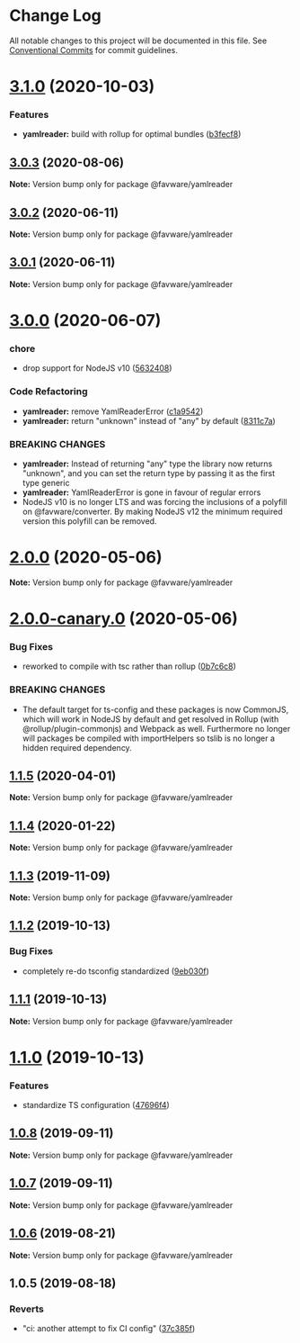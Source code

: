 # Change Log

All notable changes to this project will be documented in this file.
See [Conventional Commits](https://conventionalcommits.org) for commit guidelines.

# [3.1.0](https://github.com/favware/node-packages/compare/@favware/yamlreader@3.0.3...@favware/yamlreader@3.1.0) (2020-10-03)


### Features

* **yamlreader:** build with rollup for optimal bundles ([b3fecf8](https://github.com/favware/node-packages/commit/b3fecf8920fc46d7016741a4534ae7b7789f9928))





## [3.0.3](https://github.com/favware/node-packages/compare/@favware/yamlreader@3.0.2...@favware/yamlreader@3.0.3) (2020-08-06)

**Note:** Version bump only for package @favware/yamlreader

## [3.0.2](https://github.com/favware/node-packages/compare/@favware/yamlreader@3.0.1...@favware/yamlreader@3.0.2) (2020-06-11)

**Note:** Version bump only for package @favware/yamlreader

## [3.0.1](https://github.com/favware/node-packages/compare/@favware/yamlreader@3.0.0...@favware/yamlreader@3.0.1) (2020-06-11)

**Note:** Version bump only for package @favware/yamlreader

# [3.0.0](https://github.com/favware/node-packages/compare/@favware/yamlreader@2.0.0...@favware/yamlreader@3.0.0) (2020-06-07)

### chore

- drop support for NodeJS v10 ([5632408](https://github.com/favware/node-packages/commit/56324085cb35a10eecaec28f619fae01417055a7))

### Code Refactoring

- **yamlreader:** remove YamlReaderError ([c1a9542](https://github.com/favware/node-packages/commit/c1a9542f27ac392e71ec330ec477d69818bdce71))
- **yamlreader:** return "unknown" instead of "any" by default ([8311c7a](https://github.com/favware/node-packages/commit/8311c7a92efa9bae1c3c90d5410c88e5556181f5))

### BREAKING CHANGES

- **yamlreader:** Instead of returning "any" type the library now returns "unknown", and you can set
  the return type by passing it as the first type generic
- **yamlreader:** YamlReaderError is gone in favour of regular errors
- NodeJS v10 is no longer LTS and was forcing the inclusions of a polyfill on
  @favware/converter. By making NodeJS v12 the minimum required version this polyfill can be removed.

# [2.0.0](https://github.com/favware/node-packages/compare/@favware/yamlreader@2.0.0-canary.0...@favware/yamlreader@2.0.0) (2020-05-06)

**Note:** Version bump only for package @favware/yamlreader

# [2.0.0-canary.0](https://github.com/favware/node-packages/compare/@favware/yamlreader@1.1.5...@favware/yamlreader@2.0.0-canary.0) (2020-05-06)

### Bug Fixes

- reworked to compile with tsc rather than rollup ([0b7c6c8](https://github.com/favware/node-packages/commit/0b7c6c81fab75fd298eea8427bbee373d91306bb))

### BREAKING CHANGES

- The default target for ts-config and these packages is now CommonJS, which will
  work in NodeJS by default and get resolved in Rollup (with @rollup/plugin-commonjs) and Webpack as
  well. Furthermore no longer will packages be compiled with importHelpers so tslib is no longer a
  hidden required dependency.

## [1.1.5](https://github.com/favware/node-packages/compare/@favware/yamlreader@1.1.4...@favware/yamlreader@1.1.5) (2020-04-01)

**Note:** Version bump only for package @favware/yamlreader

## [1.1.4](https://github.com/favware/node-packages/compare/@favware/yamlreader@1.1.3...@favware/yamlreader@1.1.4) (2020-01-22)

**Note:** Version bump only for package @favware/yamlreader

## [1.1.3](https://github.com/favware/node-packages/compare/@favware/yamlreader@1.1.2...@favware/yamlreader@1.1.3) (2019-11-09)

**Note:** Version bump only for package @favware/yamlreader

## [1.1.2](https://github.com/favware/node-packages/compare/@favware/yamlreader@1.1.1...@favware/yamlreader@1.1.2) (2019-10-13)

### Bug Fixes

- completely re-do tsconfig standardized ([9eb030f](https://github.com/favware/node-packages/commit/9eb030fdf1deb75d5ae8b273d0e9c359bcb985a1))

## [1.1.1](https://github.com/favware/node-packages/compare/@favware/yamlreader@1.1.0...@favware/yamlreader@1.1.1) (2019-10-13)

**Note:** Version bump only for package @favware/yamlreader

# [1.1.0](https://github.com/favware/node-packages/compare/@favware/yamlreader@1.0.8...@favware/yamlreader@1.1.0) (2019-10-13)

### Features

- standardize TS configuration ([47696f4](https://github.com/favware/node-packages/commit/47696f4e1dd2632b305ff9789cdd6c473fa709ca))

## [1.0.8](https://github.com/favware/node-packages/compare/@favware/yamlreader@1.0.7...@favware/yamlreader@1.0.8) (2019-09-11)

**Note:** Version bump only for package @favware/yamlreader

## [1.0.7](https://github.com/favware/node-packages/compare/@favware/yamlreader@1.0.6...@favware/yamlreader@1.0.7) (2019-09-11)

**Note:** Version bump only for package @favware/yamlreader

## [1.0.6](https://github.com/favware/node-packages/compare/@favware/yamlreader@1.0.5...@favware/yamlreader@1.0.6) (2019-08-21)

**Note:** Version bump only for package @favware/yamlreader

## 1.0.5 (2019-08-18)

### Reverts

- "ci: another attempt to fix CI config" ([37c385f](https://github.com/favware/node-packages/commit/37c385f))

